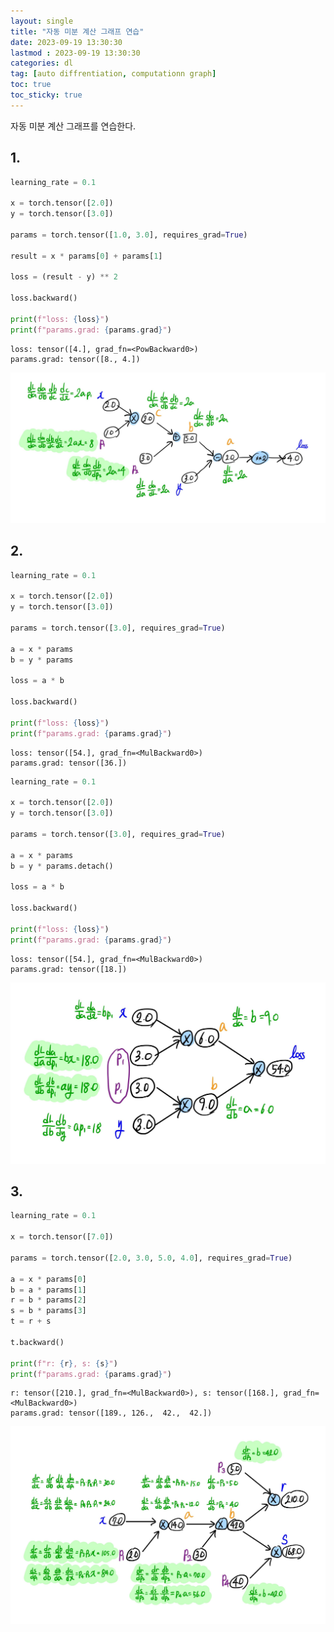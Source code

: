 ```yaml
---
layout: single
title: "자동 미분 계산 그래프 연습"
date: 2023-09-19 13:30:30
lastmod : 2023-09-19 13:30:30
categories: dl
tag: [auto diffrentiation, computationn graph]
toc: true
toc_sticky: true
---
```


자동 미분 계산 그래프를 연습한다.

## 1.

```py
learning_rate = 0.1

x = torch.tensor([2.0])
y = torch.tensor([3.0])

params = torch.tensor([1.0, 3.0], requires_grad=True)

result = x * params[0] + params[1]

loss = (result - y) ** 2

loss.backward()

print(f"loss: {loss}")
print(f"params.grad: {params.grad}")
```

```text
loss: tensor([4.], grad_fn=<PowBackward0>)
params.grad: tensor([8., 4.])
```

![auto_diff_1](../../assets/images/ai/auto_diff_1.jpg)

## 2.

```py
learning_rate = 0.1

x = torch.tensor([2.0])
y = torch.tensor([3.0])

params = torch.tensor([3.0], requires_grad=True)

a = x * params
b = y * params

loss = a * b

loss.backward()

print(f"loss: {loss}")
print(f"params.grad: {params.grad}")
```

```text
loss: tensor([54.], grad_fn=<MulBackward0>)
params.grad: tensor([36.])
```

```py
learning_rate = 0.1

x = torch.tensor([2.0])
y = torch.tensor([3.0])

params = torch.tensor([3.0], requires_grad=True)

a = x * params
b = y * params.detach()

loss = a * b

loss.backward()

print(f"loss: {loss}")
print(f"params.grad: {params.grad}")
```

```text
loss: tensor([54.], grad_fn=<MulBackward0>)
params.grad: tensor([18.])
```

![auto_diff_2](../../assets/images/ai/auto_diff_2.jpg)

## 3.

```py
learning_rate = 0.1

x = torch.tensor([7.0])

params = torch.tensor([2.0, 3.0, 5.0, 4.0], requires_grad=True)

a = x * params[0]
b = a * params[1]
r = b * params[2]
s = b * params[3]
t = r + s

t.backward()

print(f"r: {r}, s: {s}")
print(f"params.grad: {params.grad}")
```

```text
r: tensor([210.], grad_fn=<MulBackward0>), s: tensor([168.], grad_fn=<MulBackward0>)
params.grad: tensor([189., 126.,  42.,  42.])
```

![auto_diff_3](../../assets/images/ai/auto_diff_3.jpg)